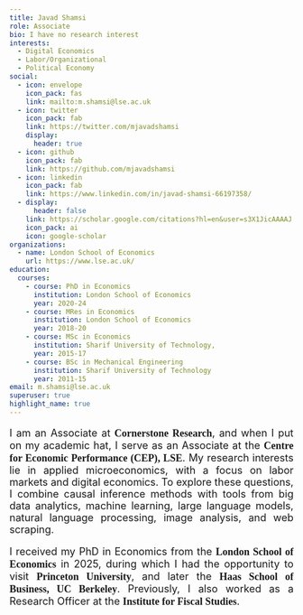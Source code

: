 ```yaml
---
title: Javad Shamsi
role: Associate
bio: I have no research interest
interests:
  - Digital Economics
  - Labor/Organizational
  - Political Economy
social:
  - icon: envelope
    icon_pack: fas
    link: mailto:m.shamsi@lse.ac.uk
  - icon: twitter
    icon_pack: fab
    link: https://twitter.com/mjavadshamsi
    display:
      header: true
  - icon: github
    icon_pack: fab
    link: https://github.com/mjavadshamsi
  - icon: linkedin
    icon_pack: fab
    link: https://www.linkedin.com/in/javad-shamsi-66197358/
  - display:
      header: false
    link: https://scholar.google.com/citations?hl=en&user=s3X1JicAAAAJ
    icon_pack: ai
    icon: google-scholar
organizations:
  - name: London School of Economics
    url: https://www.lse.ac.uk/
education:
  courses:
    - course: PhD in Economics
      institution: London School of Economics
      year: 2020-24
    - course: MRes in Economics
      institution: London School of Economics
      year: 2018-20
    - course: MSc in Economics
      institution: Sharif University of Technology,
      year: 2015-17
    - course: BSc in Mechanical Engineering
      institution: Sharif University of Technology
      year: 2011-15
email: m.shamsi@lse.ac.uk
superuser: true
highlight_name: true
---
```

<p style="font-size: 18px; text-align: justify;">
   I am an Associate at <span style="font-size: 18px; font-family: 'Georgia', serif; font-weight: bold;"><a href="https://www.cornerstone.com" target="_blank" style="text-decoration: none; color: inherit;">Cornerstone Research</a></span>, and when I put on my academic hat, I serve as an Associate at the <span style="font-size: 18px; font-family: 'Georgia', serif; font-weight: bold;"><a href="https://cep.lse.ac.uk/" target="_blank" style="text-decoration: none; color: inherit;">Centre for Economic Performance (CEP)</a>, LSE</span>. My research interests lie in applied microeconomics, with a focus on labor markets and digital economics. To explore these questions, I combine causal inference methods with tools from big data analytics, machine learning, large language models, natural language processing, image analysis, and web scraping.
</p>

<p style="font-size: 18px; text-align: justify;">
   I received my PhD in Economics from the <span style="font-size: 18px; font-family: 'Georgia', serif; font-weight: bold;">London School of Economics</span> in 2025, during which I had the opportunity to visit <span style="font-size: 18px; font-family: 'Georgia', serif; font-weight: bold;">Princeton University</span>, and later the <span style="font-size: 18px; font-family: 'Georgia', serif; font-weight: bold;">Haas School of Business, UC Berkeley</span>. Previously, I also worked as a Research Officer at the <span style="font-size: 18px; font-family: 'Georgia', serif; font-weight: bold;"><a href="https://ifs.org.uk" target="_blank" style="text-decoration: none; color: inherit;">Institute for Fiscal Studies</a></span>.
</p>